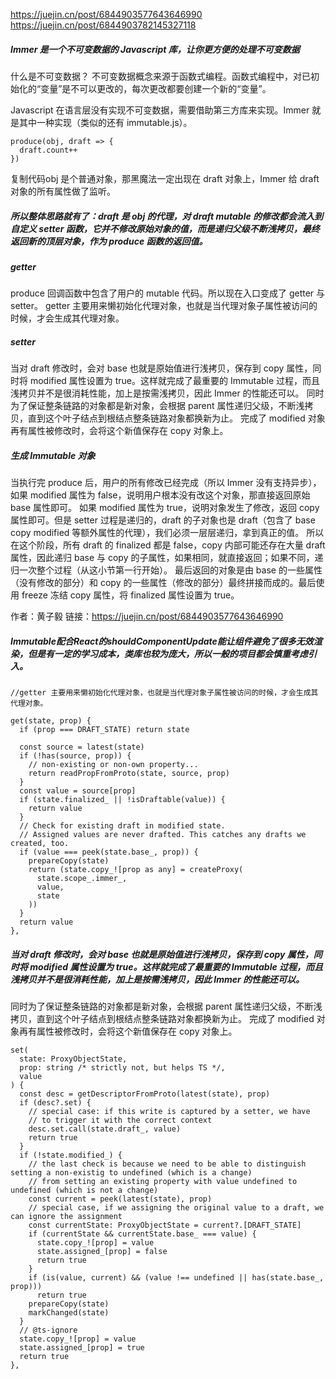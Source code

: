 https://juejin.cn/post/6844903577643646990
https://juejin.cn/post/6844903782145327118
##### Immer 是一个不可变数据的 Javascript 库，让你更方便的处理不可变数据
什么是不可变数据？
不可变数据概念来源于函数式编程。函数式编程中，对已初始化的“变量”是不可以更改的，每次更改都要创建一个新的“变量”。

Javascript 在语言层没有实现不可变数据，需要借助第三方库来实现。Immer 就是其中一种实现（类似的还有 immutable.js）。

```
produce(obj, draft => {
  draft.count++
})

```
复制代码obj 是个普通对象，那黑魔法一定出现在 draft 对象上，Immer 给 draft 对象的所有属性做了监听。
##### 所以整体思路就有了：draft 是 obj 的代理，对 draft mutable 的修改都会流入到自定义 setter 函数，它并不修改原始对象的值，而是递归父级不断浅拷贝，最终返回新的顶层对象，作为 produce 函数的返回值。

##### getter
produce 回调函数中包含了用户的 mutable 代码。所以现在入口变成了 getter 与 setter。
getter 主要用来懒初始化代理对象，也就是当代理对象子属性被访问的时候，才会生成其代理对象。

##### setter
当对 draft 修改时，会对 base 也就是原始值进行浅拷贝，保存到 copy 属性，同时将 modified 属性设置为 true。这样就完成了最重要的 Immutable 过程，而且浅拷贝并不是很消耗性能，加上是按需浅拷贝，因此 Immer 的性能还可以。
同时为了保证整条链路的对象都是新对象，会根据 parent 属性递归父级，不断浅拷贝，直到这个叶子结点到根结点整条链路对象都换新为止。
完成了 modified 对象再有属性被修改时，会将这个新值保存在 copy 对象上。

##### 生成 Immutable 对象
当执行完 produce 后，用户的所有修改已经完成（所以 Immer 没有支持异步），如果 modified 属性为 false，说明用户根本没有改这个对象，那直接返回原始 base 属性即可。
如果 modified 属性为 true，说明对象发生了修改，返回 copy 属性即可。但是 setter 过程是递归的，draft 的子对象也是 draft（包含了 base copy modified 等额外属性的代理），我们必须一层层递归，拿到真正的值。
所以在这个阶段，所有 draft 的 finalized 都是 false，copy 内部可能还存在大量 draft 属性，因此递归 base 与 copy 的子属性，如果相同，就直接返回；如果不同，递归一次整个过程（从这小节第一行开始）。
最后返回的对象是由 base 的一些属性（没有修改的部分）和 copy 的一些属性（修改的部分）最终拼接而成的。最后使用 freeze 冻结 copy 属性，将 finalized 属性设置为 true。


作者：黄子毅
链接：https://juejin.cn/post/6844903577643646990


##### Immutable配合React的shouldComponentUpdate能让组件避免了很多无效渲染，但是有一定的学习成本，类库也较为庞大，所以一般的项目都会慎重考虑引入。

```
//getter 主要用来懒初始化代理对象，也就是当代理对象子属性被访问的时候，才会生成其代理对象。

get(state, prop) {
  if (prop === DRAFT_STATE) return state

  const source = latest(state)
  if (!has(source, prop)) {
    // non-existing or non-own property...
    return readPropFromProto(state, source, prop)
  }
  const value = source[prop]
  if (state.finalized_ || !isDraftable(value)) {
    return value
  }
  // Check for existing draft in modified state.
  // Assigned values are never drafted. This catches any drafts we created, too.
  if (value === peek(state.base_, prop)) {
    prepareCopy(state)
    return (state.copy_![prop as any] = createProxy(
      state.scope_.immer_,
      value,
      state
    ))
  }
  return value
},
```
##### 当对 draft 修改时，会对 base 也就是原始值进行浅拷贝，保存到 copy 属性，同时将 modified 属性设置为 true。这样就完成了最重要的 Immutable 过程，而且浅拷贝并不是很消耗性能，加上是按需浅拷贝，因此 Immer 的性能还可以。
同时为了保证整条链路的对象都是新对象，会根据 parent 属性递归父级，不断浅拷贝，直到这个叶子结点到根结点整条链路对象都换新为止。
完成了 modified 对象再有属性被修改时，会将这个新值保存在 copy 对象上。
```
set(
  state: ProxyObjectState,
  prop: string /* strictly not, but helps TS */,
  value
) {
  const desc = getDescriptorFromProto(latest(state), prop)
  if (desc?.set) {
    // special case: if this write is captured by a setter, we have
    // to trigger it with the correct context
    desc.set.call(state.draft_, value)
    return true
  }
  if (!state.modified_) {
    // the last check is because we need to be able to distinguish setting a non-existig to undefined (which is a change)
    // from setting an existing property with value undefined to undefined (which is not a change)
    const current = peek(latest(state), prop)
    // special case, if we assigning the original value to a draft, we can ignore the assignment
    const currentState: ProxyObjectState = current?.[DRAFT_STATE]
    if (currentState && currentState.base_ === value) {
      state.copy_![prop] = value
      state.assigned_[prop] = false
      return true
    }
    if (is(value, current) && (value !== undefined || has(state.base_, prop)))
      return true
    prepareCopy(state)
    markChanged(state)
  }
  // @ts-ignore
  state.copy_![prop] = value
  state.assigned_[prop] = true
  return true
},